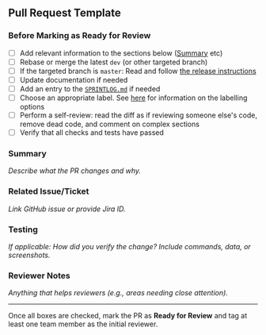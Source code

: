 ## Pull Request Template

### Before Marking as Ready for Review

- [ ] Add relevant information to the sections below ([Summary](#summary) etc)
- [ ] Rebase or merge the latest `dev` (or other targeted branch)
- [ ] If the targeted branch is `master`: Read and follow [the release instructions](https://github.com/ScilifelabDataCentre/dds_web/blob/dev/docs/procedures/new_release.md)
- [ ] Update documentation if needed
- [ ] Add an entry to the [`SPRINTLOG.md`](https://github.com/ScilifelabDataCentre/dds_web/blob/dev/SPRINTLOG.md) if needed
- [ ] Choose an appropriate label. See [here](https://github.com/ScilifelabDataCentre/dds_web/blob/dev/docs/procedures/labelling_a_pull_request.md) for information on the labelling options
- [ ] Perform a self-review: read the diff as if reviewing someone else's code, remove dead code, and comment on complex sections
- [ ] Verify that all checks and tests have passed

### Summary

_Describe what the PR changes and why._

### Related Issue/Ticket

_Link GitHub issue or provide Jira ID._

### Testing

_If applicable: How did you verify the change? Include commands, data, or screenshots._

### Reviewer Notes

_Anything that helps reviewers (e.g., areas needing close attention)._

---

Once all boxes are checked, mark the PR as **Ready for Review** and tag at least one team member as the initial reviewer.
